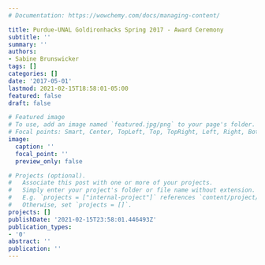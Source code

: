 ```yaml
---
# Documentation: https://wowchemy.com/docs/managing-content/

title: Purdue-UNAL Goldironhacks Spring 2017 - Award Ceremony
subtitle: ''
summary: ''
authors:
- Sabine Brunswicker
tags: []
categories: []
date: '2017-05-01'
lastmod: 2021-02-15T18:58:01-05:00
featured: false
draft: false

# Featured image
# To use, add an image named `featured.jpg/png` to your page's folder.
# Focal points: Smart, Center, TopLeft, Top, TopRight, Left, Right, BottomLeft, Bottom, BottomRight.
image:
  caption: ''
  focal_point: ''
  preview_only: false

# Projects (optional).
#   Associate this post with one or more of your projects.
#   Simply enter your project's folder or file name without extension.
#   E.g. `projects = ["internal-project"]` references `content/project/deep-learning/index.md`.
#   Otherwise, set `projects = []`.
projects: []
publishDate: '2021-02-15T23:58:01.446493Z'
publication_types:
- '0'
abstract: ''
publication: ''
---
```

